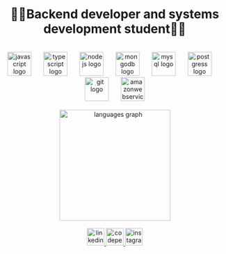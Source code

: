 <h1 align="center">👨‍💻Backend developer and systems development student👨‍💻</h1>
<br clear="both">

<div align="center">
  <img src="https://cdn.jsdelivr.net/gh/devicons/devicon/icons/javascript/javascript-original.svg" height="55" alt="javascript logo"  />
  <img width="20" />
  <img src="https://cdn.jsdelivr.net/gh/devicons/devicon/icons/typescript/typescript-original.svg" height="55" alt="typescript logo"  />
  <img width="20" />
  <img src="https://cdn.simpleicons.org/nodedotjs/339933" height="55" alt="nodejs logo"  />
  <img width="20" />
  <img src="https://cdn.jsdelivr.net/gh/devicons/devicon/icons/mongodb/mongodb-original.svg" height="55" alt="mongodb logo"  />
  <img width="20" />
  <img src="https://cdn.jsdelivr.net/gh/devicons/devicon/icons/mysql/mysql-original.svg" height="55" alt="mysql logo"  />
  <img width="20" />
  <img src="https://cdn.jsdelivr.net/gh/devicons/devicon/icons/postgress/postgress-original.svg" height="55" alt="postgress logo"  />
  <img width="20" />
  <img src="https://cdn.jsdelivr.net/gh/devicons/devicon/icons/git/git-original.svg" height="55" alt="git logo"  />
  <img width="20" />
  <img src="https://cdn.jsdelivr.net/gh/devicons/devicon/icons/amazonwebservices/amazonwebservices-original.svg" height="55" alt="amazonwebservices logo"  />
</div>

<br clear="both">

<div align="center">
  <img src="https://github-readme-stats.vercel.app/api/top-langs?username=joaopdiasventura&locale=en&hide_title=true&layout=compact&card_width=310&langs_count=6&theme=dark&hide_border=true&order=2" height="255" alt="languages graph"  />
</div>

<br clear="both">

<div align="center">
  <a href="https://www.linkedin.com/in/joão-paulo-dias-ventura-314978293/" target="_blank">
    <img src="https://img.shields.io/static/v1?message=LinkedIn&logo=linkedin&label=&color=0077B5&logoColor=white&labelColor=&style=flat" height="40" alt="linkedin logo"  />
  </a>
  <a href="https://codepen.io/Joaopdiasventura/" target="_blank">
    <img src="https://img.shields.io/static/v1?message=Codepen&logo=codepen&label=&color=000000&logoColor=white&labelColor=&style=flat" height="40" alt="codepen logo"  />
  </a>
  <a href="https://www.instagram.com/73jojo_/" target="_blank">
    <img src="https://img.shields.io/static/v1?message=Instagram&logo=instagram&label=&color=AA0211&logoColor=FFFFFF&labelColor=&style=flat" height="40" alt="instagram logo"  />
  </a>
</div>
